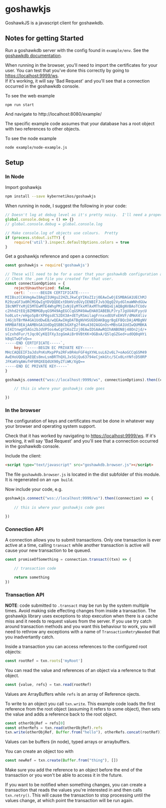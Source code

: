 # goshawkjs

GoshawkJS is a javascript client for goshawkdb.

## Notes for getting Started

Run a goshawkdb server with the config found in `example/env`.  See the [goshawkdb documentation](https://goshawkdb.io/documentation.html).

When running in the browser, you'll need to import the certificates for your user.  You can 
test that you've done this correctly by going to [https://localhost:9999/ws](https://localhost:9999/ws).  
If it's working, it will say 'Bad Request' and you'll see that a connection occurred in the
goshawkdb console.

To see the web example

```
npm run start
```

And navigate to http://localhost:8080/example/

The specific example code assumes that your database has a root object
with two references to other objects.

To see the node example

```
node example/node-example.js
```

## Setup

### In Node

Import goshawkjs

```bash
npm install --save kybernetikos/goshawkjs
```

When running in node, I suggest the following in your code:

```js
// Doesn't log at debug level as it's pretty noisy.  I'll need a proper logging solution soon...
global.console.debug = () => {}
// global.console.debug = global.console.log

// Make console.log of objects use colours.  Pretty
if (process.stdout.isTTY) {
	require('util').inspect.defaultOptions.colors = true
}
```

Get a goshawkjs reference and open a connection:

```js
const goshawkjs = require('goshawkjs')

// These will need to be for a user that your goshawkdb configuration allows.
// Check the .pem file you created for that user.
const connectionOptions = {
	rejectUnauthorized: false,
	cert: `-----BEGIN CERTIFICATE-----
MIIBszCCAVmgAwIBAgIIUHgu22HZLJkwCgYIKoZIzj0EAwIwOjESMBAGA1UEChMJ
R29zaGF3a0RCMSQwIgYDVQQDExtDbHVzdGVyIENBIFJvb3QgQ2VydGlmaWNhdGUw
IBcNMTYxMjE5MTEwMTE4WhgPMjIxNjEyMTkxMTAxMThaMBQxEjAQBgNVBAoTCUdv
c2hhd2tEQjBZMBMGByqGSM49AgEGCCqGSM49AwEHA0IABEBLPJry7JgUU4UFyycU
ho0Lut+/eHgo5pBrXP0gsdC52DX3A+dETyRSmilagFrnxxdEUFxEHVF/dMmX4liv
14GjbTBrMA4GA1UdDwEB/wQEAwIHgDATBgNVHSUEDDAKBggrBgEFBQcDAjAMBgNV
HRMBAf8EAjAAMBkGA1UdDgQSBBCbGXFg2f4Hu4302AGGnOs+MBsGA1UdIwQUMBKA
EI4ItnwgV5AGs2bJdVP5os4wCgYIKoZIzj0EAwIDSAAwRQIhANBON8j48On2jd/+
sCzxhdFur/tJqc0CyKQIFXy3zgGmAiBr0VBtKK+OGBxA/QSlqGZGed+udOQ0qHYi
kBqGTwQfvQ==
-----END CERTIFICATE-----`,
	key: `-----BEGIN EC PRIVATE KEY-----
MHcCAQEEIF3aJdsPnKsMxpPPa2RFx0R4oFGF4gXYHLsuL62v6L7+oAoGCCqGSM49
AwEHoUQDQgAEQEs8mvLsmBRThQXLJxSGjQu63794eCjmkGtc/SCx0LnYNfcD50RP
JFKaKVqAWufHF0RQXEQdUX90yZfiWK/XgQ==
-----END EC PRIVATE KEY-----`
}

goshawkjs.connect("wss://localhost:9999/ws", connectionOptions).then((connection) => {

    // this is where your goshawkjs code goes

})
```

### In the browser

The configuration of keys and certificates must be done in whatever way your browser
and operating system support.

Check that it has worked by navigating to [https://localhost:9999/ws](https://localhost:9999/ws).
If it's working, it will say 'Bad Request' and you'll see that a connection occurred in the
goshawkdb console.

Include the client:

```html
<script type="text/javascript" src="goshawkdb.browser.js"></script>
```

The file `goshawkdb.browser.js` is located in the dist subfolder of this module.
It is regenerated on an `npm build`.

Now include your code, e.g.

```js
goshawkjs.connect("wss://localhost:9999/ws").then((connection) => {
  
    // this is where your goshawkjs code goes

})
```

### Connection API

A connection allows you to submit transactions.  Only one transaction is ever active at a time, calling `transact` while
another transaction is active will cause your new transaction to be queued.

```js
const promiseOfSomething = connection.transact((txn) => {

	// transaction code

    return something
})
```

### Transaction API

**NOTE**: code submitted to `.transact` may be run by the system multiple times. Avoid making side effecting changes
from inside a transaction.  The goshawkjs library uses exceptions to stop execution when there is a cache miss and it
needs to request values from the server.  If you use try catch around transaction methods and you want this behaviour
to work, you will need to rethrow any exceptions with a name of `TransactionRetryNeeded` that you inadvertantly catch.

Inside a transaction you can access references to the configured root objects:

```js
const rootRef = txn.roots['myRoot']
```

You can read the value and references of an object via a reference to that object.

```js
const {value, refs} = txn.read(rootRef)
```

Values are ArrayBuffers while `refs` is an array of Reference ojects.

To write to an object you call `txn.write`.  This example code loads the first reference from
the root object (assuming it refers to some object), then sets the value and adds a reference back to the root object.

```js
const otherObjRef = refs[0]
const otherRefs = txn.read(otherObjRef).refs
txn.write(otherObjRef, Buffer.from("hello"), otherRefs.concat(rootRef))
```

Values can be buffers (in node), typed arrays or arraybuffers.

You can create an object too with

```js
const newRef = txn.create(Buffer.from("thing"), [])
```

Make sure you add the reference to an object before the end of the transaction or you won't 
be able to access it in the future.

If you want to be notified when something changes, you can create a transaction that reads the values you're interested
in and then calls `txn.retry()`.  This will cause the transaction to stop processing until the values change, at which
point the transaction will be run again.